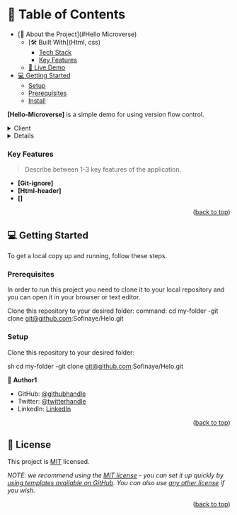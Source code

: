# 📗 Table of Contents

- [📖 About the Project](#Hello Microverse)
  - [🛠 Built With](Html, css)
    - [Tech Stack](#tech-stack)
    - [Key Features](#key-features)
  - [🚀 Live Demo](#live-demo)
- [💻 Getting Started](#getting-started)
  - [Setup](#setup)
  - [Prerequisites](#prerequisites)
  - [Install](#install)

**[Hello-Microverse]** is a simple demo for using version flow control.

<details>
  <summary>Client</summary>
  <ul>
    <li><a href="https://www.mdn.com/html/">Html</a></li>
  </ul>
</details>

<details>
  <ul>
    <li><a href="https://mdn.com/css">Css</a></li>
  </ul>
</details>

### Key Features <a name="key-features"></a>

> Describe between 1-3 key features of the application.

- **[Git-ignore]**
- **[Html-header]**
- **[]**

<p align="right">(<a href="#readme-top">back to top</a>)</p>

## 💻 Getting Started <a name="getting-started"></a>

To get a local copy up and running, follow these steps.

### Prerequisites

In order to run this project you need to clone it to your local repository and you can open it in your browser or text editor.

Clone this repository to your desired folder:
command:
  cd my-folder
  -git clone git@github.com:Sofinaye/Helo.git

### Setup

Clone this repository to your desired folder:

sh
  cd my-folder
  -git clone git@github.com:Sofinaye/Helo.git

👤 **Author1**

- GitHub: [@githubhandle](https://github.com/Sofinaye)
- Twitter: [@twitterhandle](https://twitter.com/Abeni_Fekadu)
- LinkedIn: [LinkedIn](https://linkedin.com/in//abenezer-fekadu/)

<p align="right">(<a href="#readme-top">back to top</a>)</p>

## 📝 License <a name="license"></a>

This project is [MIT](./LICENSE) licensed.

_NOTE: we recommend using the [MIT license](https://choosealicense.com/licenses/mit/) - you can set it up quickly by [using templates available on GitHub](https://docs.github.com/en/communities/setting-up-your-project-for-healthy-contributions/adding-a-license-to-a-repository). You can also use [any other license](https://choosealicense.com/licenses/) if you wish._

<p align="right">(<a href="#readme-top">back to top</a>)</p>
